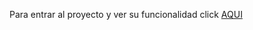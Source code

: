 Para entrar al proyecto y ver su funcionalidad click <a href="../../../../../../../../netflixperu.sytes.net">AQUI</a>
